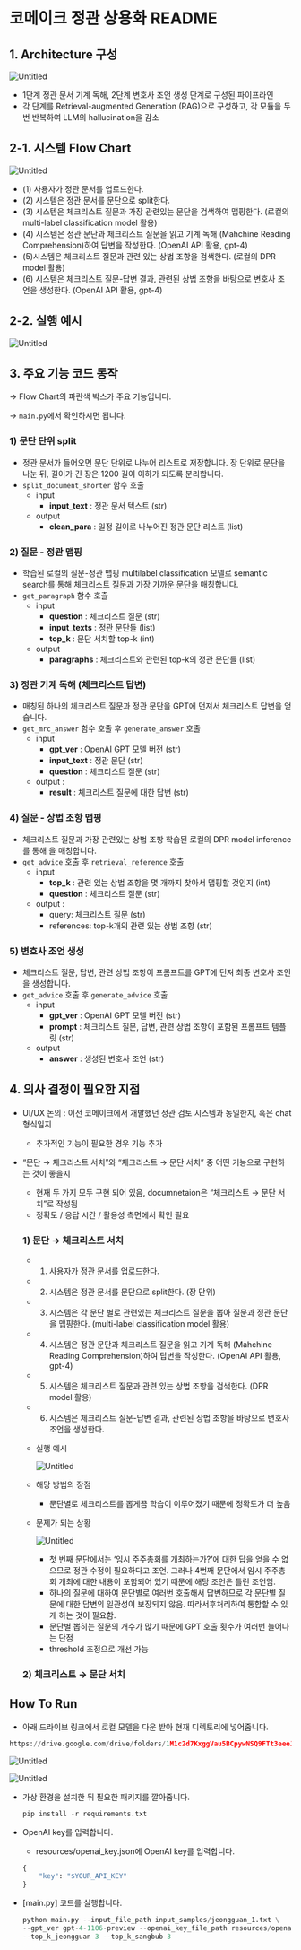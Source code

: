 # 코메이크 정관 상용화 README

## 1. Architecture 구성

![Untitled](images\architecture.png)

- 1단계 정관 문서 기계 독해, 2단계 변호사 조언 생성 단계로 구성된 파이프라인
- 각 단계를 Retrieval-augmented Generation (RAG)으로 구성하고, 각 모듈을 두 번 반복하여 LLM의 hallucination을 감소

## 2-1. 시스템 Flow Chart

![Untitled](images\flow_chart.png)

- (1) 사용자가 정관 문서를 업로드한다.
- (2) 시스템은 정관 문서를 문단으로 split한다.
- (3) 시스템은 체크리스트 질문과 가장 관련있는 문단을 검색하여 맵핑한다. (로컬의 multi-label classification model 활용)
- (4) 시스템은 정관 문단과 체크리스트 질문을 읽고 기계 독해 (Mahchine Reading Comprehension)하여 답변을 작성한다. (OpenAI API 활용, gpt-4)
- (5)시스템은 체크리스트 질문과 관련 있는 상법 조항을 검색한다. (로컬의 DPR model 활용)
- (6) 시스템은 체크리스트 질문-답변 결과, 관련된 상법 조항을 바탕으로 변호사 조언을 생성한다.  (OpenAI API 활용, gpt-4)

## 2-2. 실행 예시

![Untitled](images\example2_2.png)

## 3. 주요 기능 코드 동작

→ Flow Chart의 파란색 박스가 주요 기능입니다.

→ `main.py`에서 확인하시면 됩니다.

### 1) 문단 단위 split

- 정관 문서가 들어오면 문단 단위로 나누어 리스트로 저장합니다. 장 단위로 문단을 나눈 뒤, 길이가 긴 장은 1200 길이 이하가 되도록 분리합니다.
- `split_document_shorter` 함수 호출
    - input
        - **input_text** : 정관 문서 텍스트 (str)
    - output
        - **clean_para** : 일정 길이로 나누어진 정관 문단 리스트 (list)
        

### 2) 질문 - 정관 맵핑

- 학습된 로컬의 질문-정관 맵핑 multilabel classification 모델로 semantic search를 통해 체크리스트 질문과 가장 가까운 문단을 매칭합니다.
- `get_paragraph` 함수 호출
    - input
        - **question** : 체크리스트 질문 (str)
        - **input_texts** : 정관 문단들 (list)
        - **top_k** :  문단 서치할 top-k (int)
    - output
        - **paragraphs** : 체크리스트와 관련된 top-k의 정관 문단들 (list)
        

### 3) 정관 기계 독해 (체크리스트 답변)

- 매칭된 하나의 체크리스트 질문과 정관 문단을 GPT에 던져서 체크리스트 답변을 얻습니다.
- `get_mrc_answer` 함수 호출 후 `generate_answer` 호출
    - input
        - **gpt_ver** : OpenAI GPT 모델 버전 (str)
        - **input_text**  : 정관 문단 (str)
        - **question** : 체크리스트 질문 (str)
    - output :
        - **result**  : 체크리스트 질문에 대한 답변 (str)
    

### 4) 질문 - 상법 조항 맵핑

- 체크리스트 질문과 가장 관련있는 상법 조항 학습된 로컬의 DPR model inference를 통해 을 매칭합니다.
- `get_advice` 호출 후 `retrieval_reference` 호출
    - input
        - **top_k** : 관련 있는 상법 조항을 몇 개까지 찾아서 맵핑할 것인지 (int)
        - **question** : 체크리스트 질문 (str)
    - output :
        - query: 체크리스트 질문 (str)
        - references: top-k개의 관련 있는 상법 조항 (str)
        

### 5) 변호사 조언 생성

- 체크리스트 질문, 답변, 관련 상법 조항이 프롬프트를 GPT에 던져 최종 변호사 조언을 생성합니다.
- `get_advice` 호출 후 `generate_advice` 호출
    - input
        - **gpt_ver** : OpenAI GPT 모델 버전 (str)
        - **prompt** : 체크리스트 질문, 답변, 관련 상법 조항이 포함된 프롬프트 템플릿 (str)
    - output
        - **answer** : 생성된 변호사 조언 (str)

## 4. 의사 결정이 필요한 지점

- UI/UX 논의 : 이전 코메이크에서 개발했던 정관 검토 시스템과 동일한지, 혹은 chat형식일지
    - 추가적인 기능이 필요한 경우 기능 추가
- “문단 → 체크리스트 서치”와 “체크리스트 → 문단 서치” 중 어떤 기능으로 구현하는 것이 좋을지
    - 현재 두 가지 모두 구현 되어 있음, documnetaion은 “체크리스트 → 문단 서치”로 작성됨
    - 정확도 / 응답 시간 / 활용성 측면에서 확인 필요
    
    ### 1) 문단 → 체크리스트 서치
    
    - 1) 사용자가 정관 문서를 업로드한다.
    - 2) 시스템은 정관 문서를 문단으로 split한다. (장 단위)
    - 3) 시스템은 각 문단 별로 관련있는 체크리스트 질문을 뽑아 질문과 정관 문단을 맵핑한다. (multi-label classification model 활용)
    - 4) 시스템은 정관 문단과 체크리스트 질문을 읽고 기계 독해 (Mahchine Reading Comprehension)하여 답변을 작성한다. (OpenAI API 활용, gpt-4)
    - 5) 시스템은 체크리스트 질문과 관련 있는 상법 조항을 검색한다. (DPR model 활용)
    - 6) 시스템은 체크리스트 질문-답변 결과, 관련된 상법 조항을 바탕으로 변호사 조언을 생성한다.
    
    - 실행 예시
        
        ![Untitled](https://prod-files-secure.s3.us-west-2.amazonaws.com/22ba537c-38ef-460d-b193-ccc86308fd98/ad5bd423-770b-4d06-a29f-e99dd69e2352/Untitled.png)
        
    
    - 해당 방법의 장점
        - 문단별로 체크리스트를 뽑게끔 학습이 이루어졌기 때문에 정확도가 더 높음
        
    - 문제가 되는 상황
        
        ![Untitled](https://prod-files-secure.s3.us-west-2.amazonaws.com/22ba537c-38ef-460d-b193-ccc86308fd98/3879c96d-cebe-4df0-8957-c73cab76f464/Untitled.png)
        
        - 첫 번째 문단에서는 ‘임시 주주총회를 개최하는가?’에 대한 답을 얻을 수 없으므로 정관 수정이 필요하다고 조언. 그러나 4번째 문단에서 임시 주주총회 개최에 대한 내용이 포함되어 있기 때문에 해당 조언은 틀린 조언임.
        - 하나의 질문에 대하여 문단별로 여러번 호출해서 답변하므로 각 문단별 질문에 대한 답변의 일관성이 보장되지 않음. 따라서후처리하여 통합할 수 있게 하는 것이 필요함.
        - 문단별 뽑히는 질문의 개수가 많기 때문에 GPT 호출 횟수가 여러번 늘어나는 단점
        - threshold 조정으로 개선 가능
        
    
    ### 2) 체크리스트 → 문단 서치



## How To Run

- 아래 드라이브 링크에서 로컬 모델을 다운 받아 현재 디렉토리에 넣어줍니다.

```python
https://drive.google.com/drive/folders/1M1c2d7KxggVau5BCpywNSQ9FTt3eeeJb?usp=sharing
```

![Untitled](images/Untitled.png)

![Untitled](images/Untitled%201.png)

- 가상 환경을 설치한 뒤 필요한 패키지를 깔아줍니다.
    
    ```python
    pip install -r requirements.txt
    ```
    

- OpenAI key를 입력합니다.
    - resources/openai_key.json에 OpenAI key를 입력합니다.
    
    ```python
    {
        "key": "$YOUR_API_KEY"
    }
    ```
    

- [main.py] 코드를 실행합니다.
    
    ```python
    python main.py --input_file_path input_samples/jeongguan_1.txt \
    --gpt_ver gpt-4-1106-preview --openai_key_file_path resources/openai_key.json \
    --top_k_jeongguan 3 --top_k_sangbub 3
    ```